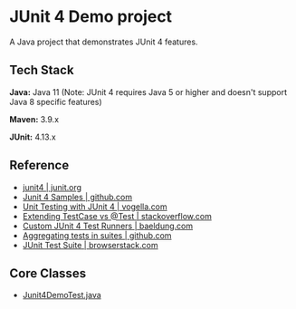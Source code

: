 
# JUnit 4 Demo project

A Java project that demonstrates JUnit 4 features.

## Tech Stack

**Java:** Java 11 (Note: JUnit 4 requires Java 5 or higher and doesn't support Java 8 specific features)

**Maven:** 3.9.x

**JUnit:** 4.13.x

## Reference
* [junit4 | junit.org](https://junit.org/junit4/index.html)
* [Junit 4 Samples |  github.com](https://github.com/junit-team/junit4/tree/main/src/test/java/junit/samples)
* [Unit Testing with JUnit 4 | vogella.com](https://www.vogella.com/tutorials/JUnit4/article.html)
* [Extending TestCase vs @Test | stackoverflow.com](https://stackoverflow.com/questions/2635839/junit-confusion-use-extends-testcase-or-test/2635946#2635946)
* [Custom JUnit 4 Test Runners | baeldung.com](https://www.baeldung.com/junit-4-custom-runners)
* [Aggregating tests in suites | github.com](https://github.com/junit-team/junit4/wiki/Aggregating-tests-in-suites)
* [JUnit Test Suite | browserstack.com](https://www.browserstack.com/guide/junit-test-suite)

## Core Classes
* [Junit4DemoTest.java](https://github.com/navrwork/unit-testing/blob/main/Junit4Demo/src/test/java/com/navr/junit4/demo/Junit4DemoTest.java)
